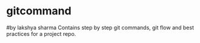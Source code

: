 # gitcommand
#by lakshya sharma
Contains step by step git commands, git flow and best practices for a project repo.
